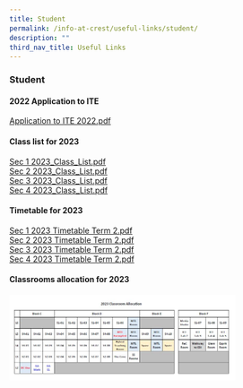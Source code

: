 ```yaml
---
title: Student
permalink: /info-at-crest/useful-links/student/
description: ""
third_nav_title: Useful Links
---
```

### Student

#### 2022 Application to ITE

[Application to ITE 2022.pdf](/files/ul1.pdf)

#### Class list for 2023

[Sec 1 2023\_Class\_List.pdf](/files/ul2.pdf) <br>
[Sec 2 2023\_Class\_List.pdf](/files/ul3.pdf) <br>
[Sec 3 2023\_Class\_List.pdf](/files/ul4.pdf)<br>
[Sec 4 2023\_Class\_List.pdf](/files/ul5.pdf)

#### Timetable for 2023

[Sec 1 2023 Timetable Term 2.pdf](/files/ul6.pdf) <br>
[Sec 2 2023 Timetable Term 2.pdf](/files/ul7.pdf)<br>
[Sec 3 2023 Timetable Term 2.pdf](/files/ul8.pdf)<br>
[Sec 4 2023 Timetable Term 2.pdf](/files/ul9.pdf)

#### Classrooms allocation for 2023

<img style="width:80%" src="/images/class2023.png">